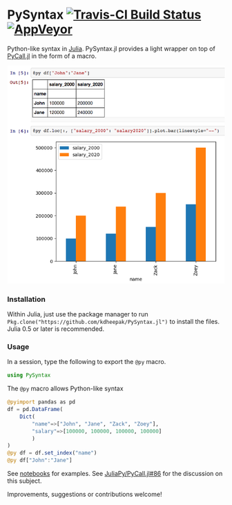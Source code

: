 # PySyntax [![Travis-CI Build Status](https://travis-ci.org/kdheepak/PySyntax.jl.svg?branch=master)](https://travis-ci.org/kdheepak/PySyntax.jl) [![AppVeyor](https://img.shields.io/appveyor/ci/gruntjs/grunt.svg)](https://ci.appveyor.com/project/kdheepak/pysyntax-jl)

Python-like syntax in [Julia](https://github.com/JuliaLang/julia). PySyntax.jl provides a light wrapper on top of [PyCall.jl](https://github.com/JuliaPy/PyCall.jl) in the form of a macro.

![](./img/screenshot.png)

### Installation

Within Julia, just use the package manager to run `Pkg.clone("https://github.com/kdheepak/PySyntax.jl")` to install the files.
Julia 0.5 or later is recommended.

### Usage

In a session, type the following to export the `@py` macro.

```julia
using PySyntax
```

The `@py` macro allows Python-like syntax

```julia
@pyimport pandas as pd
df = pd.DataFrame(
    Dict(
        "name"=>["John", "Jane", "Zack", "Zoey"],
        "salary"=>[100000, 100000, 100000, 100000]
        )
)
@py df = df.set_index("name")
@py df["John":"Jane"]
```

See [notebooks](./notebooks/PySyntax.jl.ipynb) for examples. See [JuliaPy/PyCall.jl#86](https://github.com/JuliaPy/PyCall.jl/issues/86) for the discussion on this subject.

Improvements, suggestions or contributions welcome!

